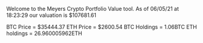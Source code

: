 Welcome to the Meyers Crypto Portfolio Value tool. 
As of 06/05/21 at 18:23:29 our valuation is $107681.61 

BTC Price = $35444.37
 ETH Price = $2600.54
BTC Holdings = 1.06BTC
 ETH holdings = 26.960005962ETH 
